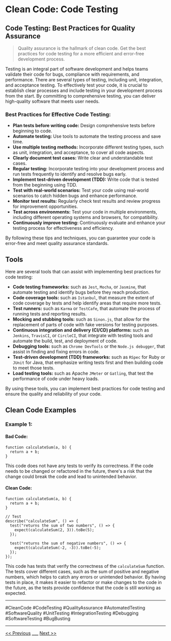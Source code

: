 # Clean Code: Code Testing



## Code Testing: Best Practices for Quality Assurance

> Quality assurance is the hallmark of clean code. Get the best practices for code testing for a more efficient and error-free development process.

Testing is an integral part of software development and helps teams validate their code for bugs, compliance with requirements, and performance. There are several types of testing, including unit, integration, and acceptance testing. To effectively test your code, it is crucial to establish clear processes and include testing in your development process from the start. By committing to comprehensive testing, you can deliver high-quality software that meets user needs.

### Best Practices for Effective Code Testing:

- **Plan tests before writing code:** Design comprehensive tests before beginning to code.
- **Automate testing:** Use tools to automate the testing process and save time.
- **Use multiple testing methods:** Incorporate different testing types, such as unit, integration, and acceptance, to cover all code aspects.
- **Clearly document test cases:** Write clear and understandable test cases.
- **Regular testing:** Incorporate testing into your development process and run tests frequently to identify and resolve bugs early.
- **Implement test-driven development (TDD):** Write code that is tested from the beginning using TDD.
- **Test with real-world scenarios:** Test your code using real-world scenarios to catch hidden bugs and enhance performance.
- **Monitor test results:** Regularly check test results and review progress for improvement opportunities.
- **Test across environments:** Test your code in multiple environments, including different operating systems and browsers, for compatibility.
- **Continuously improve testing:** Continuously evaluate and enhance your testing process for effectiveness and efficiency.

By following these tips and techniques, you can guarantee your code is error-free and meet quality assurance standards.

## Tools
Here are several tools that can assist with implementing best practices for code testing:

- **Code testing frameworks:** such as `Jest`, `Mocha`, or `Jasmine`, that automate testing and identify bugs before they reach production.
- **Code coverage tools:** such as `Istanbul`, that measure the extent of code coverage by tests and help identify areas that require more tests.
- **Test runners:** such as `Karma` or `TestCafe`, that automate the process of running tests and reporting results.
- **Mocking and stubbing tools:** such as `Sinon.js`, that allow for the replacement of parts of code with fake versions for testing purposes.
- **Continuous integration and delivery (CI/CD) platforms:** such as `Jenkins`, `TravisCI`, or `CircleCI`, that integrate with testing tools and automate the build, test, and deployment of code.
- **Debugging tools:** such as `Chrome DevTools` or the `Node.js debugger`, that assist in finding and fixing errors in code.
- **Test-driven development (TDD) frameworks:** such as `RSpec` for Ruby or `JUnit` for Java, that emphasize writing tests first and then building code to meet those tests.
- **Load testing tools:** such as Apache `JMeter` or `Gatling`, that test the performance of code under heavy loads.

By using these tools, you can implement best practices for code testing and ensure the quality and reliability of your code.


## Clean Code Examples

### Example 1:

#### Bad Code:

```JS
function calculateSum(a, b) {
  return a + b;
}
```
This code does not have any tests to verify its correctness. If the code needs to be changed or refactored in the future, there's a risk that the change could break the code and lead to unintended behavior.


#### Clean Code:

```JS
function calculateSum(a, b) {
  return a + b;
}

// Test
describe("calculateSum", () => {
  test("returns the sum of two numbers", () => {
    expect(calculateSum(2, 3)).toBe(5);
  });

  test("returns the sum of negative numbers", () => {
    expect(calculateSum(-2, -3)).toBe(-5);
  });
});

```
This code has tests that verify the correctness of the `calculateSum` function. The tests cover different cases, such as the sum of positive and negative numbers, which helps to catch any errors or unintended behavior. By having tests in place, it makes it easier to refactor or make changes to the code in the future, as the tests provide confidence that the code is still working as expected.

---

#CleanCode #CodeTesting #QualityAssurance #AutomatedTesting #SoftwareQuality #UnitTesting #IntegrationTesting #Debugging #SoftwareTesting #BugBusting 

---

[<< Previous](../day-15-code-maintenance/README.md) **\_\_\_** 
[Next >>](../day-17-collaboration-and-pair-programming/README.md)
